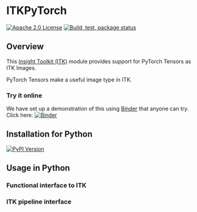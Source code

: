 # ITKPyTorch

[![Apache 2.0 License](https://img.shields.io/badge/License-Apache%202.0-blue.svg)](https://github.com/InsightSoftwareConsortium/ITKPyTorch/blob/master/LICENSE) [![Build, test, package status](https://github.com/InsightSoftwareConsortium/ITKPyTorch/workflows/Build,%20test,%20package/badge.svg)](https://github.com/InsightSoftwareConsortium/ITKPyTorch/actions?query=workflow%3A%22Build%2C+test%2C+package%22)

## Overview

This [Insight Toolkit (ITK)](https://itk.org/) module provides support for PyTorch Tensors as ITK Images.

PyTorch Tensors make a useful image type in ITK.

### Try it online

We have set up a demonstration of this using [Binder](www.mybinder.org) that anyone can try.  Click here: [![Binder](https://mybinder.org/badge_logo.svg)](https://mybinder.org/v2/gh/InsightSoftwareConsortium/ITKPyTorch/master?filepath=examples%2FITKPyTorch.ipynb)

## Installation for Python
[![PyPI Version](https://img.shields.io/pypi/v/itk-pytorch.svg)](https://pypi.python.org/pypi/itk-pytorch)

## Usage in Python

### Functional interface to ITK

### ITK pipeline interface
